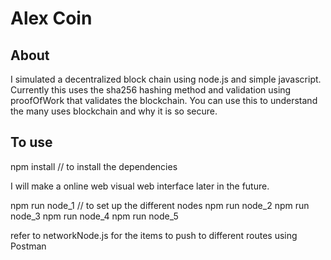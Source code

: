 # Alex Coin 

## About
I simulated a decentralized block chain using node.js and simple javascript. Currently this uses the sha256 hashing method and validation using proofOfWork that validates the blockchain. You can use this to understand the many uses blockchain and why it is so secure.

## To use
npm install // to install the dependencies

I will make a online web visual web interface later in the future.

npm run node_1 // to set up the different nodes
npm run node_2
npm run node_3
npm run node_4
npm run node_5

refer to networkNode.js for the items to push to different routes using Postman

